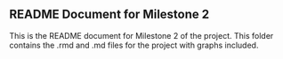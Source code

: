 ## README Document for Milestone 2

This is the README document for Milestone 2 of the project. This folder contains the .rmd and .md files for the project with graphs included.
